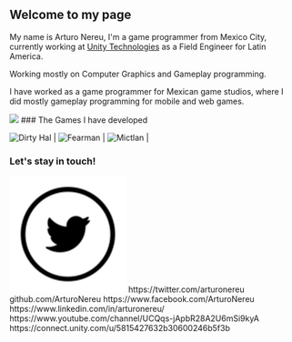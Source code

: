  <link rel="shortcut icon" type="image/x-icon" href="favicon.ico">
 
## Welcome to my page

My name is Arturo Nereu, I'm a game programmer from Mexico City, currently working at [Unity Technologies](unity3d.com) as a Field Engineer for Latin America.

Working mostly on Computer Graphics and Gameplay programming.

I have worked as a game programmer for Mexican game studios, where I did mostly gameplay programming for mobile and web games.


<img src="https://user-images.githubusercontent.com/263776/27237294-37b3599c-528e-11e7-9196-3c678a5f60e9.png">
### The Games I have developed

<img src="http://phynegames.com/assets/media/games/hal/logo_img.jpg" alt="Dirty Hal" width="205" height="150"> | <img src="http://phynegames.com/assets/media/games/fearman/logo_img.jpg" alt="Fearman" width="205" height="150">  | <img src="http://phynegames.com/assets/media/games/mictlan/logo_img.jpg" alt="Mictlan" width="205" height="150">  |

### Let's stay in touch!

<img src="\images\social_icons\twitter.PNG" width="205" height="205">
https://twitter.com/arturonereu
github.com/ArturoNereu
https://www.facebook.com/ArturoNereu
https://www.linkedin.com/in/arturonereu/
https://www.youtube.com/channel/UCQqs-jApbR28A2U6mSi9kyA
https://connect.unity.com/u/5815427632b30600246b5f3b


